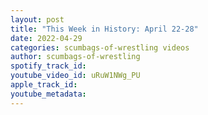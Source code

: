 ```yaml
---
layout: post
title: "This Week in History: April 22-28"
date: 2022-04-29
categories: scumbags-of-wrestling videos
author: scumbags-of-wrestling
spotify_track_id: 
youtube_video_id: uRuW1NWg_PU
apple_track_id: 
youtube_metadata: 
---
```

